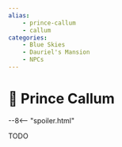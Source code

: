 ```yaml
---
alias:
    - prince-callum
    - callum
categories:
    - Blue Skies
    - Dauriel's Mansion
    - NPCs
---
```

# 🔐 Prince Callum

--8<-- "spoiler.html"

TODO
